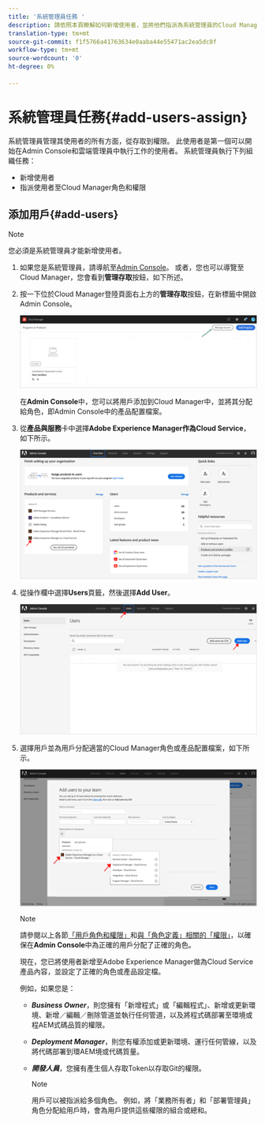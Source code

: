 ```yaml
---
title: '系統管理員任務 '
description: 請依照本頁瞭解如何新增使用者，並將他們指派為系統管理員的Cloud Manager角色
translation-type: tm+mt
source-git-commit: f1f5766a41763634e0aaba44e55471ac2ea5dc8f
workflow-type: tm+mt
source-wordcount: '0'
ht-degree: 0%

---
```



# 系統管理員任務{#add-users-assign}

系統管理員管理其使用者的所有方面，從存取到權限。 此使用者是第一個可以開始在Admin Console和雲端管理員中執行工作的使用者。
系統管理員執行下列組織任務：

* 新增使用者
* 指派使用者至Cloud Manager角色和權限

## 添加用戶{#add-users}

>[!NOTE]
>您必須是系統管理員才能新增使用者。

1. 如果您是系統管理員，請導航至[Admin Console](https://adminconsole.adobe.com)。 或者，您也可以導覽至Cloud Manager，您會看到&#x200B;**管理存取**&#x200B;按鈕，如下所述。

1. 按一下位於Cloud Manager登陸頁面右上方的&#x200B;**管理存取**&#x200B;按鈕，在新標籤中開啟Admin Console。

   ![](/help/onboarding/getting-access-to-aem-in-cloud/assets/sys-admin5.png)

   在&#x200B;**Admin Console**&#x200B;中，您可以將用戶添加到Cloud Manager中，並將其分配給角色，即Admin Console中的產品配置檔案。

1. 從&#x200B;**產品與服務**&#x200B;卡中選擇&#x200B;**Adobe Experience Manager作為Cloud Service**，如下所示。

   ![](/help/onboarding/what-is-required/assets/admin-console-1.png)

1. 從操作欄中選擇&#x200B;**Users**&#x200B;頁籤，然後選擇&#x200B;**Add User**。

   ![](/help/onboarding/what-is-required/assets/admin-console-2.png)

1. 選擇用戶並為用戶分配適當的Cloud Manager角色或產品配置檔案，如下所示。

   ![](/help/onboarding/what-is-required/assets/admin-console-3.png)

   >[!NOTE]
   >請參閱以上各節[「用戶角色和權限」](#user-roles)和[與「角色定義」相關的「權限」](#permissions)，以確保在&#x200B;**Admin Console**&#x200B;中為正確的用戶分配了正確的角色。

   現在，您已將使用者新增至Adobe Experience Manager做為Cloud Service產品內容，並設定了正確的角色或產品設定檔。

   例如，如果您是：

   * ***Business Owner***，則您擁有「新增程式」或「編輯程式」、新增或更新環境、新增／編輯／刪除管道並執行任何管道，以及將程式碼部署至環境或程AEM式碼品質的權限。

   * ***Deployment Manager***，則您有權添加或更新環境、運行任何管線，以及將代碼部署到環AEM境或代碼質量。

   * ***開發人員***，您擁有產生個人存取Token以存取Git的權限。

      >[!NOTE]
      > 用戶可以被指派給多個角色。 例如，將「業務所有者」和「部署管理員」角色分配給用戶時，會為用戶提供這些權限的組合或總和。
